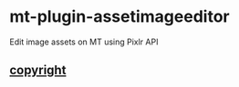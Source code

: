 # mt-plugin-assetimageeditor

Edit image assets on MT using Pixlr API

## [copyright](http://www.mtcms.jp/movabletype-blog/terms/)

